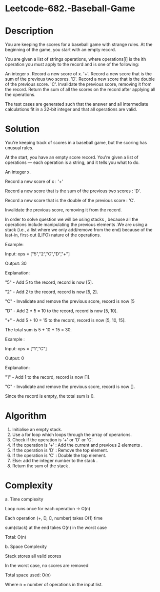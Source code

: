 # Leetcode-682.-Baseball-Game
# Description
You are keeping the scores for a baseball game with strange rules. At the beginning of the game, you start with an empty record.

You are given a list of strings operations, where operations[i] is the ith operation you must apply to the record and is one of the following:

An integer x.
Record a new score of x.
'+'.
Record a new score that is the sum of the previous two scores.
'D'.
Record a new score that is the double of the previous score.
'C'.
Invalidate the previous score, removing it from the record.
Return the sum of all the scores on the record after applying all the operations.

The test cases are generated such that the answer and all intermediate calculations fit in a 32-bit integer and that all operations are valid.

 # Solution
 You're keeping track of scores in a baseball game, but the scoring has unusual rules.

At the start, you have an empty score record.
You're given a list of operations — each operation is a string, and it tells you what to do.

An integer x.

Record a new score of x : '+'

Record a new score that is the sum of the previous two scores : 'D'.

Record a new score that is the double of the previous score : 'C'.

Invalidate the previous score, removing it from the record.

In order to solve question we will be using stacks , because all the operations include manipulating the previous elements .We are using a stack (i.e., a list where we only add/remove from the end) because of the last-in, first-out (LIFO) nature of the operations.

Example:

Input: ops = ["5","2","C","D","+"]

Output: 30

Explanation:

"5" - Add 5 to the record, record is now [5].

"2" - Add 2 to the record, record is now [5, 2].

"C" - Invalidate and remove the previous score, record is now [5

"D" - Add 2 * 5 = 10 to the record, record is now [5, 10].


"+" - Add 5 + 10 = 15 to the record, record is now [5, 10, 15].

The total sum is 5 + 10 + 15 = 30.

Example : 

Input: ops = ["1","C"]

Output: 0

Explanation:

"1" - Add 1 to the record, record is now [1].

"C" - Invalidate and remove the previous score, record is now [].

Since the record is empty, the total sum is 0.

 # Algorithm
 1. Initialise an empty stack.
 2. Use a for loop which loops through the array of operarions.
 3. Check if the operation is '+' or 'D' or 'C'.
 4. If the operation is '+' : Add the current and previous 2 elements .
 5. If the operation is 'D' : Remove the top element.
 6. If the operation is 'C' : Double the top element.
 7. Else: add the integer number to the stack .
 8. Return the sum of the stack .
# Complexity
a. Time complexity

Loop runs once for each operation → O(n)

Each operation (+, D, C, number) takes O(1) time

sum(stack) at the end takes O(n) in the worst case

Total: O(n)

b. Space Complexity

Stack stores all valid scores

In the worst case, no scores are removed

Total space used: O(n)

Where n = number of operations in the input list.
